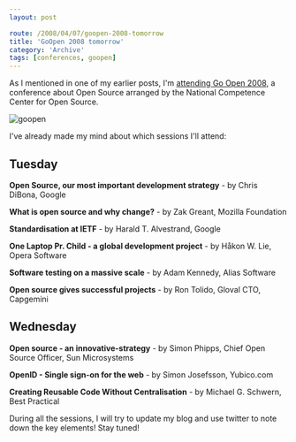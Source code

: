 ```yaml
---
layout: post

route: /2008/04/07/goopen-2008-tomorrow
title: 'GoOpen 2008 tomorrow'
category: 'Archive'
tags: [conferences, goopen]
---
```


As I mentioned in one of my earlier posts, I'm
<a class="ph" href="/2008/03/29/attending-goopen-2008/">attending Go Open
2008</a>, a conference about Open Source arranged by the National Competence
Center for Open Source.

<img src="/img/GoOpen-2008_logo.jpg" alt="goopen" class="ph"/>

I've already made my mind about which sessions I'll attend:

## Tuesday

<strong class="ph">Open Source, our most important development
strategy</strong> - by Chris DiBona, Google

<strong class="ph">What is open source and why change?</strong> - by Zak Greant,
Mozilla Foundation

<strong class="ph">Standardisation at IETF</strong> - by Harald T. Alvestrand,
Google

<strong class="ph">One Laptop Pr. Child - a global development
project</strong> - by Håkon W. Lie, Opera Software

<strong class="ph">Software testing on a massive scale</strong> - by Adam
Kennedy, Alias Software

<strong class="ph">Open source gives successful projects</strong> - by Ron
Tolido, Gloval CTO, Capgemini

## Wednesday

<strong class="ph">Open source - an innovative-strategy</strong> - by Simon
Phipps, Chief Open Source Officer, Sun Microsystems

<strong class="ph">OpenID - Single sign-on for the web</strong> - by Simon
Josefsson, Yubico.com

<strong class="ph">Creating Reusable Code Without Centralisation</strong> - by
Michael G. Schwern, Best Practical

During all the sessions, I will try to update my blog and use twitter to note
down the key elements! Stay tuned!
